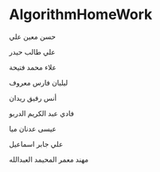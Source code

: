 # AlgorithmHomeWork
حسن معين علي  

علي طالب حيدر  

علاء محمد فتيحة  

ليليان فارس معروف   

أنس رفيق ريدان  

فادي عبد الكريم الدربو  

عيسى عدنان ميا  

علي جابر اسماعيل  

مهند معمر المحيمد العبدالله  
